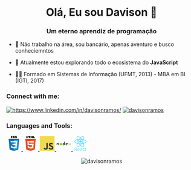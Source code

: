 <h1 align="center">Olá, Eu sou Davison 👋</h1>
<h3 align="center">Um eterno aprendiz de programação</h3>

- 🔭 Não trabalho na área, sou bancário, apenas aventuro e busco conheciemntos

- 🌱 Atualmente estou explorando todo o ecosistema do **JavaScript**

- 🧑‍🎓 Formado em Sistemas de Informação (UFMT, 2013) - MBA em BI (IGTI, 2017)


<h3 align="left">Connect with me:</h3>
<p align="left">
<a href="https://www.linkedin.com/in/davisonramos" target="blank"><img align="center" src="https://raw.githubusercontent.com/rahuldkjain/github-profile-readme-generator/master/src/images/icons/Social/linked-in-alt.svg" alt="https://www.linkedin.com/in/davisonramos/" height="30" width="40" /></a>
<a href="https://instagram.com/davisonramos" target="blank"><img align="center" src="https://raw.githubusercontent.com/rahuldkjain/github-profile-readme-generator/master/src/images/icons/Social/instagram.svg" alt="davisonramos" height="30" width="40" /></a>

</p>

<h3 align="left">Languages and Tools:</h3>
<p align="left"> <a href="https://www.w3schools.com/css/" target="_blank" rel="noreferrer"> <img src="https://raw.githubusercontent.com/devicons/devicon/master/icons/css3/css3-original-wordmark.svg" alt="css3" width="40" height="40"/> </a> <a href="https://www.w3.org/html/" target="_blank" rel="noreferrer"> <img src="https://raw.githubusercontent.com/devicons/devicon/master/icons/html5/html5-original-wordmark.svg" alt="html5" width="40" height="40"/> </a> <a href="https://developer.mozilla.org/en-US/docs/Web/JavaScript" target="_blank" rel="noreferrer"> <img src="https://raw.githubusercontent.com/devicons/devicon/master/icons/javascript/javascript-original.svg" alt="javascript" width="40" height="40"/> </a> <a href="https://nodejs.org" target="_blank" rel="noreferrer"> <img src="https://raw.githubusercontent.com/devicons/devicon/master/icons/nodejs/nodejs-original-wordmark.svg" alt="nodejs" width="40" height="40"/> </a> <a href="https://reactjs.org/" target="_blank" rel="noreferrer"> <img src="https://raw.githubusercontent.com/devicons/devicon/master/icons/react/react-original-wordmark.svg" alt="react" width="40" height="40"/> </a> </p>

<p align="center"><img align="center" src="https://github-readme-stats.vercel.app/api/top-langs?username=davisonramos&show_icons=true&locale=en&layout=compact" alt="davisonramos" /></p>

